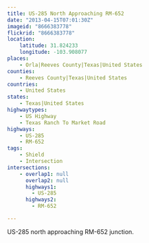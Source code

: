 ```yaml
---
title: US-285 North Approaching RM-652
date: "2013-04-15T07:01:30Z"
imageid: "8666383778"
flickrid: "8666383778"
location:
    latitude: 31.824233
    longitude: -103.908077
places:
    - Orla|Reeves County|Texas|United States
counties:
    - Reeves County|Texas|United States
countries:
    - United States
states:
    - Texas|United States
highwaytypes:
    - US Highway
    - Texas Ranch To Market Road
highways:
    - US-285
    - RM-652
tags:
    - Shield
    - Intersection
intersections:
    - overlap1: null
      overlap2: null
      highways1:
        - US-285
      highways2:
        - RM-652

---
```

US-285 north approaching RM-652 junction.